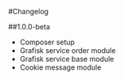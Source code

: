 #Changelog

##1.0.0-beta
* Composer setup
* Grafisk service order module
* Grafisk service base module
* Cookie message module